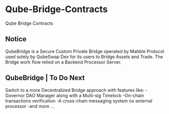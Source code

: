 # Qube-Bridge-Contracts
Qube Bridge Contracts


## Notice
QubeBridge is a Secure Custom Private Bridge operated by Mabble Protocol
used solely by QubeSwap Dex for its users to Bridge Assets and Trade.
The Bridge work flow relied on a Backend Processor Server.



## QubeBridge | To Do Next
Switch to a more Decentralized Bridge approach
with features like:
-Governor DAO Manager along with a Multi-sig Timelock
-On-chain transactions verification
-A cross-chain messaging system no external processor
-and more ...

